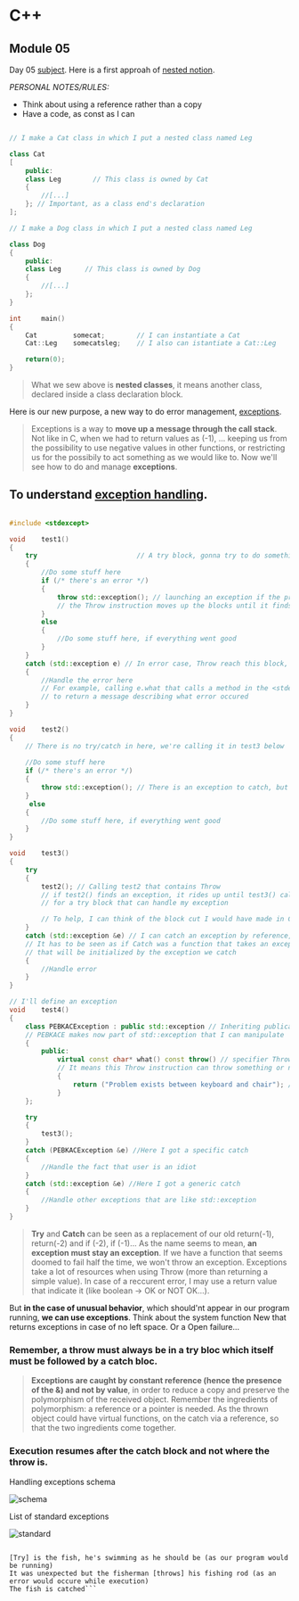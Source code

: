 # C++
## Module 05

Day 05 [subject](https://cdn.intra.42.fr/pdf/pdf/20752/fr.subject.pdf). Here is a first approah of [nested notion](https://docs.microsoft.com/fr-fr/dotnet/csharp/programming-guide/classes-and-structs/nested-types).

*PERSONAL NOTES/RULES:*
- Think about using a reference rather than a copy
- Have a code, as const as I can

```cpp

// I make a Cat class in which I put a nested class named Leg

class Cat
[
    public:
    class Leg        // This class is owned by Cat
    {
        //[...]
    }; // Important, as a class end's declaration
];

// I make a Dog class in which I put a nested class named Leg

class Dog
{
    public:
    class Leg      // This class is owned by Dog
    {
        //[...]
    };
}

int     main()
{
    Cat         somecat;        // I can instantiate a Cat
    Cat::Leg    somecatsleg;    // I also can istantiate a Cat::Leg

    return(0);
}

```

> What we sew above is __nested classes__, it means another class, declared inside a class declaration block.

Here is our new purpose, a new way to do error management, [exceptions](https://openclassrooms.com/fr/courses/1894236-programmez-avec-le-langage-c/1903837-gerez-des-erreurs-avec-les-exceptions).

> Exceptions is a way to __move up a message through the call stack__. Not like in C, when we had to return values as (-1), ... keeping us from the possibility to use negative values in other functions, or restricting us for the possibily to act something as we would like to. Now we'll see how to do and manage __exceptions__.


## To understand [exception handling](https://www.tutorialspoint.com/cplusplus/cpp_exceptions_handling.htm#:~:text=C%2B%2B%20exception%20handling%20is%20built,want%20to%20handle%20the%20problem.).

```cpp

#include <stdexcept>

void    test1()
{
    try                         // A try block, gonna try to do something that can return an exception
    {
		//Do some stuff here
		if (/* there's an error */)
        {
            throw std::exception(); // launching an exception if the program met an error
            // the Throw instruction moves up the blocks until it finds a Catch block (that we can see below)
        }
        else
        {
            //Do some stuff here, if everything went good
        }
    }
    catch (std::exception e) // In error case, Throw reach this block, e is a norm
    {
        //Handle the error here
        // For example, calling e.what that calls a method in the <stdexcept>
		// to return a message describing what error occured
    }
}

void    test2()
{
	// There is no try/catch in here, we're calling it in test3 below
    
	//Do some stuff here
    if (/* there's an error */)
    {
        throw std::exception(); // There is an exception to catch, but actually no Catch block
    }
     else
    {
        //Do some stuff here, if everything went good
    }
}

void    test3()
{
    try
    {
        test2(); // Calling test2 that contains Throw
		// if test2() finds an exception, it rides up until test3() call and will look up 
		// for a try block that can handle my exception

		// To help, I can think of the block cut I would have made in C (handling and checking errors with returns...)
    }
    catch (std::exception &e) // I can catch an exception by reference, e is a norm
	// It has to be seen as if Catch was a function that takes an exception in param
	// that will be initialized by the exception we catch
    {
        //Handle error
    }
}

// I'll define an exception
void    test4()
{
    class PEBKACException : public std::exception // Inheriting publically from std::exception
	// PEBKACE makes now part of std::exception that I can manipulate
    {
        public:
            virtual const char* what() const throw() // specifier Throw, at the end of a function definition
			// It means this Throw instruction can throw something or not
            {
                return ("Problem exists between keyboard and chair"); // Defining the error message I want to return
            }
    };

    try
    {
        test3();
    }
    catch (PEBKACException &e) //Here I got a specific catch
    {
        //Handle the fact that user is an idiot
    }
    catch (std::exception &e) //Here I got a generic catch
    {
        //Handle other exceptions that are like std::exception
    }
}

```

> __Try__ and __Catch__ can be seen as a replacement of our old return(-1), return(-2) and if (-2), if (-1)...
As the name seems to mean, __an exception must stay an exception__. 
If we have a function that seems doomed to fail half the time, we won't throw an exception.
Exceptions take a lot of resources when using Throw (more than returning a simple value). In case of a reccurent error, I may use a return value that indicate it (like boolean -> OK or NOT OK...).

But __in the case of unusual behavior__, which should'nt appear in our program running, __we can use exceptions__.
Think about the system function New that returns exceptions in case of no left space. Or a Open failure...



### Remember, a throw must always be in a try bloc which itself must be followed by a catch bloc.

> __Exceptions are caught by constant reference (hence the presence of the &) and not by value__, in order to reduce a copy and preserve the polymorphism of the received object. Remember the ingredients of polymorphism: a reference or a pointer is needed. As the thrown object could have virtual functions, on the catch via a reference, so that the two ingredients come together.

### Execution resumes after the catch block and not where the throw is.

Handling exceptions schema

![schema](http://www.infobrother.com/img/others/Exception-Handling.png)

List of standard exceptions

![standard](https://www.tutorialspoint.com/cplusplus/images/cpp_exceptions.jpg)

```Helpful metaphor:

[Try] is the fish, he's swimming as he should be (as our program would be running)
It was unexpected but the fisherman [throws] his fishing rod (as an error would occure while execution)
The fish is catched```
